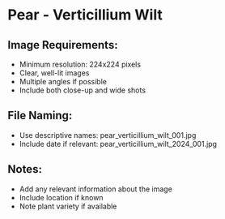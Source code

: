 # Pear - Verticillium Wilt

## Image Requirements:
- Minimum resolution: 224x224 pixels
- Clear, well-lit images
- Multiple angles if possible
- Include both close-up and wide shots

## File Naming:
- Use descriptive names: pear_verticillium_wilt_001.jpg
- Include date if relevant: pear_verticillium_wilt_2024_001.jpg

## Notes:
- Add any relevant information about the image
- Include location if known
- Note plant variety if available
